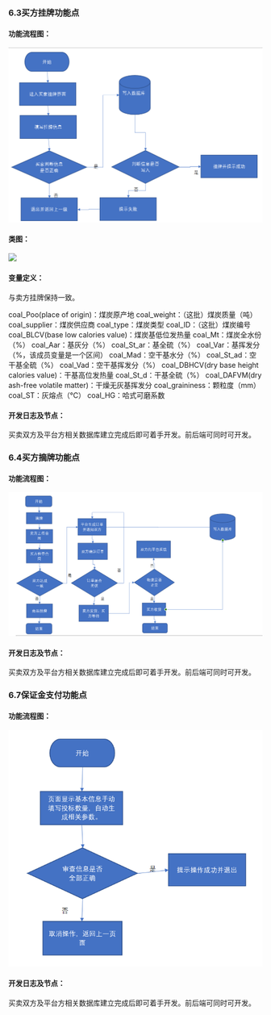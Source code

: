### 6.3买方挂牌功能点

#### 功能流程图：

![](imgs\imgs347\mg.png)

#### 类图：

![](imgs\6.5imges\coal.PNG)

#### 变量定义：

与卖方挂牌保持一致。

coal_Poo(place of origin)：煤炭原产地 coal_weight：（这批）煤炭质量（吨） coal_supplier：煤炭供应商 coal_type：煤炭类型 coal_ID：（这批）煤炭编号 coal_BLCV(base low calories value)：煤炭基低位发热量 coal_Mt：煤炭全水份（%） coal_Aar：基灰分（%） coal_St_ar：基全硫（%） coal_Var：基挥发分（%，该成员变量是一个区间） coal_Mad：空干基水分（%） coal_St_ad：空干基全硫（%） coal_Vad：空干基挥发分（%） coal_DBHCV(dry base height calories value)：干基高位发热量 coal_St_d：干基全硫（%） coal_DAFVM(dry ash-free volatile matter)：干燥无灰基挥发分 coal_graininess：颗粒度（mm） coal_ST：灰熔点（℃） coal_HG：哈式可磨系数



#### 开发日志及节点：

买卖双方及平台方相关数据库建立完成后即可着手开发。前后端可同时可开发。

### 6.4买方摘牌功能点

#### 功能流程图：

![](imgs\imgs347\mz.png)



#### 开发日志及节点：

买卖双方及平台方相关数据库建立完成后即可着手开发。前后端可同时可开发。

### 6.7保证金支付功能点

#### 功能流程图：

![](imgs\imgs347\bzj.png)

#### 开发日志及节点：

买卖双方及平台方相关数据库建立完成后即可着手开发。前后端可同时可开发。

